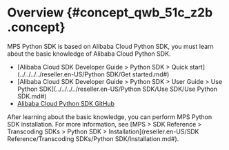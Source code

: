 # Overview {#concept_qwb_51c_z2b .concept}

MPS Python SDK is based on Alibaba Cloud Python SDK, you must learn about the basic knowledge of Alibaba Cloud Python SDK.

-   [Alibaba Cloud SDK Developer Guide \> Python SDK \> Quick start](../../../../reseller.en-US/Python SDK/Get started.md#)
-   [Alibaba Cloud SDK Developer Guide \> Python SDK \> User Guide \> Use Python SDK](../../../../reseller.en-US/Python SDK/Use SDK/Use Python SDK.md#)
-   [Alibaba Cloud Python SDK GitHub](https://github.com/aliyun/aliyun-openapi-python-sdk)

After learning about the basic knowledge, you can perform MPS Python SDK installation. For more information, see [MPS \> SDK Reference \> Transcoding SDKs \> Python SDK \> Installation](reseller.en-US/SDK Reference/Transcoding SDKs/Python SDK/Installation.md#).

